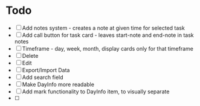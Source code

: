 # Todo
- [ ] Add notes system - creates a note at given time for selected task
- [ ] Add call button for task card - leaves start-note and end-note in task notes
- [ ] Timeframe - day, week, month, display cards only for that timeframe
- [ ] Delete
- [ ] Edit
- [ ] Export/Import Data
- [ ] Add search field
- [ ] Make DayInfo more readable
- [ ] Add mark functionality to DayInfo item, to visually separate 
- [ ] 